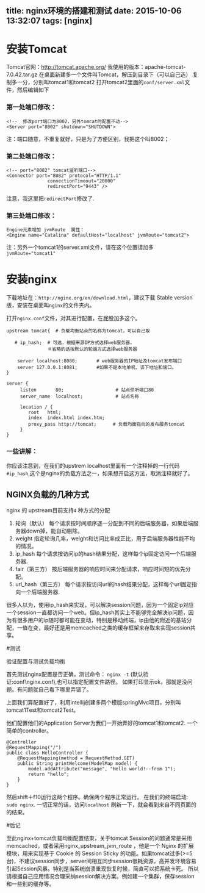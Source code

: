 title: nginx环境的搭建和测试
date: 2015-10-06 13:32:07
tags: [nginx]
---

# 安装Tomcat

Tomcat官网：http://tomcat.apache.org/
我使用的版本：apache-tomcat-7.0.42.tar.gz
在桌面新建多一个文件叫Tomcat，解压到目录下（可以自己选）
复制多一分，分别叫tomcat1和tomcat2
打开tomcat2里面的`conf/server.xml`文件，然后编辑如下

### 第一处端口修改：

	<!--  修改port端口为8002，另外tomcat的配置不动-->  
	<Server port="8002" shutdown="SHUTDOWN">  
 
注：端口随意，不重复就好，只是为了方便区别，我把这个叫8002；

###   第二处端口修改：

	<!-- port="8082" tomcat监听端口-->  
	<Connector port="8082" protocol="HTTP/1.1"   
	               connectionTimeout="20000"   
	               redirectPort="9443" />  
  注意，我这里把`redirectPort`修改了.
   
 
###   第三处端口修改：

  
	Engine元素增加 jvmRoute  属性：
	<Engine name="Catalina" defaultHost="localhost" jvmRoute="tomcat2">  

注：另外一个tomcat1的server.xml文件，请在这个位置请加多`jvmRoute="tomcat1"`
	 
<!--more-->

# 安装nginx
   下载地址在：`http://nginx.org/en/download.html`，建议下载 Stable version版，安装在桌面叫`nginx`的文件夹内。
   
打开`nginx.conf`文件，对其进行配置，在屁股加多这个。
	
	upstream tomcat{  # 负载均衡站点的名称为tomcat，可以自己取
	
	   # ip_hash;  # 可选，根据来源IP方式选择web服务器，
	               ＃省略的话按默认的轮循方式选择web服务器
	               
	    server localhost:8080;       # web服务器的IP地址及tomcat发布端口
	    server 127.0.0.1:8081;       #如果不是本地单机，该下地址和端口。
	}
	        
	server {
	     listen       80;                   # 站点侦听端口80
	     server_name  localhost;            # 站点名称
	 
	     location / {
	        root   html;
	        index  index.html index.htm;
	        proxy_pass http://tomcat;      # 负载均衡指向的发布服务tomcat
	     }	  
	} 

### 一些讲解：

 你应该注意到，在我们的upstrem localhost里面有一个注释掉的一行代码`#ip_hash`,这个是nginx的负载方法之一，如果想开启这方法，取消注释就好了。 
 
## NGINX负载的几种方式

nginx 的 upstream目前支持`4` 种方式的分配
 
1. 轮询（默认） 
      每个请求按时间顺序逐一分配到不同的后端服务器，如果后端服务器down掉，能自动剔除。    
2. weight 
      指定轮询几率，weight和访问比率成正比，用于后端服务器性能不均的情况。 
3. ip_hash 
      每个请求按访问ip的hash结果分配，这样每个ip固定访问一个后端服务器.      
4. fair（第三方） 
      按后端服务器的响应时间来分配请求，响应时间短的优先分配。  
4. url_hash（第三方）
      每个请求按访问url的hash结果分配，这样每个url固定指向一个后端服务器.
      
      
  很多人以为，使用ip_hash来实现，可以解决session问题，因为一个固定ip对应一个session一直都访问一个web。但ip_hash其实上不能够完全解决ip问题，因为有很多用户的ip随时都可能在变动，特别是移动终端，ip由他的附近的基站分配，一值在变，最好还是用memcached之类的缓存框架来存取来实现session共享。
  
  
#测试

 验证配置与测试负载均衡

   首先测试nginx配置是否正确，测试命令：
   `nginx -t`
   (默认验证:conf\nginx.conf),也可以指定配置文件路径。
 如果打印显示ok，那就是没问题。有问题就自己看下哪里弄错了。
    
上面我们算配置好了，利用intellij创建多两个模版springMvc项目，分别叫tomcat1Test和tomcat2Test。

他们配置他们的Application Server为我们一开始弄好的tomcat1和tomcat2.
一个简单的controller。
	
	@Controller
	@RequestMapping("/")
	public class HelloController {
		@RequestMapping(method = RequestMethod.GET)
		public String printWelcome(ModelMap model) {
			model.addAttribute("message", "Hello world!--from 1");
			return "hello";
		}
	}

然后shift＋f10运行这两个程序。确保两个程序正常运行。
在我们的终端启动: `sudo nginx`.
一切正常的话，访问`localhost`
刷新一下，就会看到来自不同页面的的结果。

#后记
 
 至此nginx+tomcat负载均衡配置结束，关于tomcat Session的问题通常是采用memcached，或者采用nginx_upstream_jvm_route ，他是一个 Nginx 的扩展模块，用来实现基于 Cookie 的 Session Sticky 的功能。如果tomcat过多(>=5台)，不建议session同步，server间相互同步session很耗资源，高并发环境容易引起Session风暴。特别是当系统崩溃重现恢复时候，简直可以把系统卡死。
   所以请根据自己应用情况合理采纳session解决方案。例如建一个集群，保存session和一些别的缓存等。
 


